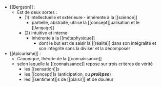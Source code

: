 - [[Bergson]] :
	- Est de deux sortes :
		-  (1) intellectuelle et extérieure
		  - inhérente à la [[science]]
			- partielle, abstraite, utilise la [[concept]]ualisation et le [[langage]]
		- (2) intuitive et interne
		  - inhérente à la [[métaphysique]]
			- dont le but est de saisir la [[réalité]] dans son intégralité et son intégrité sans la diviser et la décomposer
- [[épicurisme]] :
	- Canonique, théorie de la [[connaissance]]
	-   selon laquelle la [[connaissance]] repose sur trois critères de vérité
        - les [[sensation]]s
        - les [[concept]]s (anticipation, ou ***prolèpse***)
        - les [[sentiment]]s de [[plaisir]] et de douleur